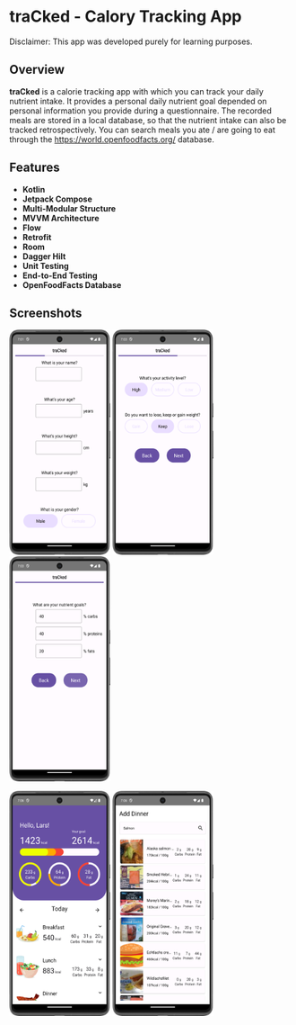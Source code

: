 # traCked - Calory Tracking App

Disclaimer: This app was developed purely for learning purposes.

## Overview
**traCked** is a calorie tracking app with which you can track your daily nutrient intake.
It provides a personal daily nutrient goal depended on personal information you provide during a questionnaire.
The recorded meals are stored in a local database, so that the nutrient intake can also be tracked retrospectively.
You can search meals you ate / are going to eat through the https://world.openfoodfacts.org/ database.


## Features

- **Kotlin**
- **Jetpack Compose**
- **Multi-Modular Structure**
- **MVVM Architecture**
- **Flow**
- **Retrofit**
- **Room**
- **Dagger Hilt**
- **Unit Testing**
- **End-to-End Testing**
- **OpenFoodFacts Database**

## Screenshots

<img alt="Screenshot_QN1.png" height="400" src="Screenshots/Screenshot_QN1.png" width="180"/>  <img alt="Screenshot_QN1.png" height="400" src="Screenshots/Screenshot_QN2.png" width="180"/>  <img alt="Screenshot_QN1.png" height="400" src="Screenshots/Screenshot_QN3.png" width="180"/>

<img alt="Screenshot_QN1.png" height="400" src="Screenshots/Screenshot_Tracker.png" width="180"/>  <img alt="Screenshot_QN1.png" height="400" src="Screenshots/Screenshot_Search.png" width="180"/>


